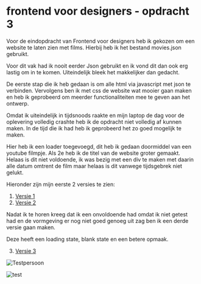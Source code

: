 # frontend voor designers - opdracht 3

Voor de eindopdracht van Frontend voor designers heb ik gekozen om een website te laten zien met films. Hierbij heb ik het bestand movies.json gebruikt. 

Voor dit vak had ik nooit eerder Json gebruikt en ik vond dit dan ook erg lastig om in te komen. Uiteindelijk bleek het makkelijker dan gedacht. 

De eerste stap die ik heb gedaan is om alle html via javascript met json te verbinden. Vervolgens ben ik met css de website wat mooier gaan maken en heb ik geprobeerd om meerder functionaliteiten mee te geven aan het ontwerp. 

Omdat ik uiteindelijk in tijdsnoods raakte en mijn laptop de dag voor de oplevering volledig crashte heb ik de opdracht niet volledig af kunnen maken. In de tijd die ik had heb ik geprobeerd het zo goed mogelijk te maken. 

Hier heb ik een loader toegevoegd, dit heb ik gedaan doormiddel van een youtube filmpje. Als 2e heb ik de titel van de website groter gemaakt. Helaas is dit niet voldoende, ik was bezig met een div te maken met daarin alle datum omtrent de film maar helaas is dit vanwege tijdsgebrek niet gelukt.

Hieronder zijn mijn eerste 2 versies te zien:
1. [Versie 1](https://joskesambros.github.io/frontendvoordesigners/opdracht3/v1/)
2. [Versie 2](https://joskesambros.github.io/frontendvoordesigners/opdracht3/v1/Uiteindelijke)


Nadat ik te horen kreeg dat ik een onvoldoende had omdat ik niet getest had en de vormgeving er nog niet goed genoeg uit zag ben ik een derde versie gaan maken.

Deze heeft een loading state, blank state en een betere opmaak.

3. [Versie 3](https://joskesambros.github.io/frontendvoordesigners/opdracht3/v3/)

![Testpersoon](testpersoon.jpg"Testpersoon")

<img src="tenor-1.gif" alt="test">
